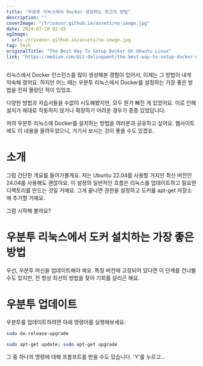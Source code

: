 ```yaml
---
title: "우분투 리눅스에서 Docker 설정하는 최고의 방법"
description: ""
coverImage: "/trivasor.github.io/assets/no-image.jpg"
date: 2024-07-10 02:43
ogImage: 
  url: /trivasor.github.io/assets/no-image.jpg
tag: Tech
originalTitle: "The Best Way To Setup Docker On Ubuntu Linux"
link: "https://medium.com/@it-delinquent/the-best-way-to-setup-docker-on-ubuntu-linux-90aaba559971"
---
```



리눅스에서 Docker 인스턴스를 많이 생성해본 경험이 있어서, 이제는 그 방법이 내게 익숙해 졌어요. 하지만 어느 때는 우분투 리눅스에서 Docker를 설정하는 가장 좋은 방법을 전혀 몰랐던 적이 있었죠.

다양한 방법과 자습서들을 수없이 시도해봤지만, 모두 뭔가 빠진 게 있었어요. 이로 인해 설치가 제대로 작동하지 않거나 확장하기 어려운 경우가 종종 있었답니다.

저의 우분투 리눅스에 Docker를 설치하는 방법을 여러분과 공유하고 싶어요. 웹사이트에도 이 내용을 올려두었으니, 거기서 보시는 것이 좋을 수도 있겠죠.

# 소개

<div class="content-ad"></div>

그럼 간단한 개요를 들어가볼게요. 저는 Ubuntu 22.04를 사용할 거지만 최신 버전인 24.04를 사용해도 괜찮아요. 이 설정의 일반적인 흐름은 리눅스를 업데이트하고 필요한 디렉토리를 만드는 것일 거예요. 그게 끝나면 권한을 설정하고 도커를 apt-get 저장소에 추가할 거예요.

그럼 시작해 볼까요?

# 우분투 리눅스에서 도커 설치하는 가장 좋은 방법

우선, 우분투 머신을 업데이트해야 해요. 특정 버전에 고정되어 있다면 이 단계를 건너뛸 수도 있지만, 전 항상 최선의 방법을 찾아 기회를 살리곤 해요.

<div class="content-ad"></div>

# 우분투 업데이트

우분투를 업데이트하려면 아래 명령어를 실행해보세요:

```bash
sudo do-release-upgrade
```

```bash
sudo apt-get update; sudo apt-get upgrade
```

<div class="content-ad"></div>

그 중 하나의 명령에 대해 프롬프트를 받을 수도 있습니다. 'Y'를 누르고...